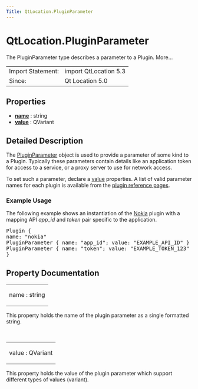 ```yaml
---
Title: QtLocation.PluginParameter
---
```


# QtLocation.PluginParameter

<span class="subtitle"></span>
<!-- $$$PluginParameter-brief -->
<p>The PluginParameter type describes a parameter to a Plugin. More...</p>
<!-- @@@PluginParameter -->
<table class="alignedsummary">
<tr><td class="memItemLeft rightAlign topAlign"> Import Statement:</td><td class="memItemRight bottomAlign"> import QtLocation 5.3</td></tr><tr><td class="memItemLeft rightAlign topAlign"> Since:</td><td class="memItemRight bottomAlign">  Qt Location 5.0</td></tr></table><ul>
</ul>
<h2 id="properties">Properties</h2>
<ul>
<li class="fn"><b><b><a href="#name-prop">name</a></b></b> : string</li>
<li class="fn"><b><b><a href="#value-prop">value</a></b></b> : QVariant</li>
</ul>
<!-- $$$PluginParameter-description -->
<h2 id="details">Detailed Description</h2>
</p>
<p>The <a href="#">PluginParameter</a> object is used to provide a parameter of some kind to a Plugin. Typically these parameters contain details like an application token for access to a service, or a proxy server to use for network access.</p>
<p>To set such a parameter, declare a <a href="#value-prop">value</a> properties. A list of valid parameter names for each plugin is available from the <a href="QtLocation.qtlocation-index.md#plugin-references-and-parameters">plugin reference pages</a>.</p>
<h3 >Example Usage</h3>
<p>The following example shows an instantiation of the <a href="QtLocation.location-plugin-nokia.md">Nokia</a> plugin with a mapping API <i>app_id</i> and <i>token</i> pair specific to the application.</p>
<pre class="cpp">Plugin {
name: <span class="string">&quot;nokia&quot;</span>
PluginParameter { name: <span class="string">&quot;app_id&quot;</span>; value: <span class="string">&quot;EXAMPLE_API_ID&quot;</span> }
PluginParameter { name: <span class="string">&quot;token&quot;</span>; value: <span class="string">&quot;EXAMPLE_TOKEN_123&quot;</span> }
}</pre>
<!-- @@@PluginParameter -->
<h2>Property Documentation</h2>
<!-- $$$name -->
<table class="qmlname"><tr valign="top" id="name-prop"><td class="tblQmlPropNode"><p><span class="name">name</span> : <span class="type">string</span></p></td></tr></table><p>This property holds the name of the plugin parameter as a single formatted string.</p>
<!-- @@@name -->
<br/>
<!-- $$$value -->
<table class="qmlname"><tr valign="top" id="value-prop"><td class="tblQmlPropNode"><p><span class="name">value</span> : <span class="type">QVariant</span></p></td></tr></table><p>This property holds the value of the plugin parameter which support different types of values (variant).</p>
<!-- @@@value -->
<br/>
